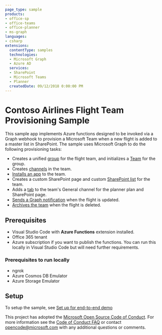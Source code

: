 ```yaml
---
page_type: sample
products:
- office-sp
- office-teams
- office-planner
- ms-graph
languages:
- csharp
extensions:
  contentType: samples
  technologies:
  - Microsoft Graph
  - Azure AD
  services:
  - SharePoint
  - Microsoft Teams
  - Planner
  createdDate: 09/12/2018 0:00:00 PM
---
```

# Contoso Airlines Flight Team Provisioning Sample

This sample app implements Azure functions designed to be invoked via a Graph webhook to provision a Microsoft Team when a new flight is added to a master list in SharePoint. The sample uses Microsoft Graph to do the following provisioning tasks:

- Creates a unified [group](https://docs.microsoft.com/graph/api/resources/groups-overview?view=graph-rest-beta) for the flight team, and initializes a [Team](https://docs.microsoft.com/graph/api/resources/teams-api-overview?view=graph-rest-beta) for the group.
- Creates [channels](https://docs.microsoft.com/graph/api/resources/channel?view=graph-rest-beta) in the team.
- [Installs an app](https://docs.microsoft.com/graph/api/resources/teamsapp?view=graph-rest-beta) to the team.
- Creates a custom SharePoint page and custom [SharePoint list](https://docs.microsoft.com/graph/api/resources/list?view=graph-rest-beta) for the team.
- Adds a [tab](https://docs.microsoft.com/graph/api/resources/teamstab?view=graph-rest-beta) to the team's General channel for the planner plan and SharePoint page.
- [Sends a Graph notification](https://docs.microsoft.com/graph/api/resources/projectrome-notification?view=graph-rest-beta) when the flight is updated.
- [Archives the team](https://docs.microsoft.com/graph/api/team-archive?view=graph-rest-beta) when the flight is deleted.

## Prerequisites

- Visual Studio Code with **Azure Functions** extension installed.
- Office 365 tenant
- Azure subscription if you want to publish the functions. You can run this locally in Visual Studio Code but will need further requirements.

### Prerequisites to run locally

- ngrok
- Azure Cosmos DB Emulator
- Azure Storage Emulator

## Setup

To setup the sample, see [Set up for end-to-end demo](SETUP.md)

This project has adopted the [Microsoft Open Source Code of Conduct](https://opensource.microsoft.com/codeofconduct/).
For more information see the [Code of Conduct FAQ](https://opensource.microsoft.com/codeofconduct/faq/) or
contact [opencode@microsoft.com](mailto:opencode@microsoft.com) with any additional questions or comments.